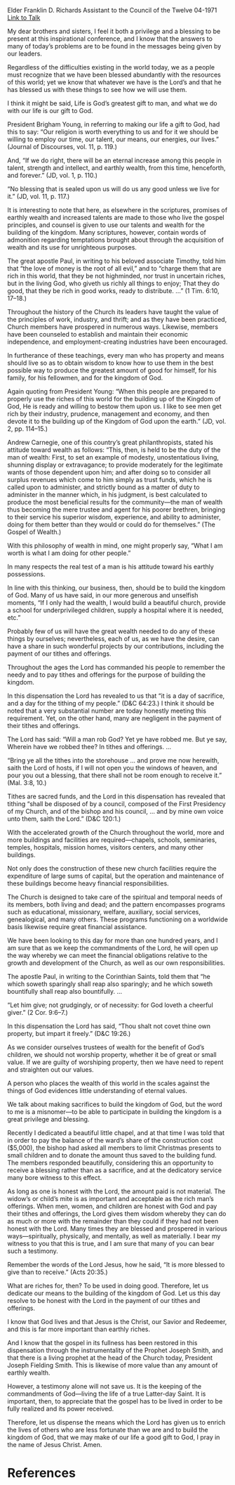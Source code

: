 Elder Franklin D. Richards
Assistant to the Council of the Twelve
04-1971
[Link to Talk](https://www.churchofjesuschrist.org/study/general-conference/1971/04/the-law-of-abundance?lang=eng)

My dear brothers and sisters, I feel it both a privilege and a blessing to be present at this inspirational conference, and I know that the answers to many of today’s problems are to be found in the messages being given by our leaders.

Regardless of the difficulties existing in the world today, we as a people must recognize that we have been blessed abundantly with the resources of this world; yet we know that whatever we have is the Lord’s and that he has blessed us with these things to see how we will use them.

I think it might be said, Life is God’s greatest gift to man, and what we do with our life is our gift to God.

President Brigham Young, in referring to making our life a gift to God, had this to say: “Our religion is worth everything to us and for it we should be willing to employ our time, our talent, our means, our energies, our lives.” (Journal of Discourses, vol. 11, p. 119.)

And, “If we do right, there will be an eternal increase among this people in talent, strength and intellect, and earthly wealth, from this time, henceforth, and forever.” (JD, vol. 1, p. 110.)

“No blessing that is sealed upon us will do us any good unless we live for it.” (JD, vol. 11, p. 117.)

It is interesting to note that here, as elsewhere in the scriptures, promises of earthly wealth and increased talents are made to those who live the gospel principles, and counsel is given to use our talents and wealth for the building of the kingdom. Many scriptures, however, contain words of admonition regarding temptations brought about through the acquisition of wealth and its use for unrighteous purposes.

The great apostle Paul, in writing to his beloved associate Timothy, told him that “the love of money is the root of all evil,” and to “charge them that are rich in this world, that they be not highminded, nor trust in uncertain riches, but in the living God, who giveth us richly all things to enjoy; That they do good, that they be rich in good works, ready to distribute. …” (1 Tim. 6:10, 17–18.)

Throughout the history of the Church its leaders have taught the value of the principles of work, industry, and thrift; and as they have been practiced, Church members have prospered in numerous ways. Likewise, members have been counseled to establish and maintain their economic independence, and employment-creating industries have been encouraged.

In furtherance of these teachings, every man who has property and means should live so as to obtain wisdom to know how to use them in the best possible way to produce the greatest amount of good for himself, for his family, for his fellowmen, and for the kingdom of God.

Again quoting from President Young: “When this people are prepared to properly use the riches of this world for the building up of the Kingdom of God, He is ready and willing to bestow them upon us. I like to see men get rich by their industry, prudence, management and economy, and then devote it to the building up of the Kingdom of God upon the earth.” (JD, vol. 2, pp. 114–15.)

Andrew Carnegie, one of this country’s great philanthropists, stated his attitude toward wealth as follows: “This, then, is held to be the duty of the man of wealth: First, to set an example of modesty, unostentatious living, shunning display or extravagance; to provide moderately for the legitimate wants of those dependent upon him; and after doing so to consider all surplus revenues which come to him simply as trust funds, which he is called upon to administer, and strictly bound as a matter of duty to administer in the manner which, in his judgment, is best calculated to produce the most beneficial results for the community—the man of wealth thus becoming the mere trustee and agent for his poorer brethren, bringing to their service his superior wisdom, experience, and ability to administer, doing for them better than they would or could do for themselves.” (The Gospel of Wealth.)

With this philosophy of wealth in mind, one might properly say, “What I am worth is what I am doing for other people.”

In many respects the real test of a man is his attitude toward his earthly possessions.

In line with this thinking, our business, then, should be to build the kingdom of God. Many of us have said, in our more generous and unselfish moments, “If I only had the wealth, I would build a beautiful church, provide a school for underprivileged children, supply a hospital where it is needed, etc.”

Probably few of us will have the great wealth needed to do any of these things by ourselves; nevertheless, each of us, as we have the desire, can have a share in such wonderful projects by our contributions, including the payment of our tithes and offerings.

Throughout the ages the Lord has commanded his people to remember the needy and to pay tithes and offerings for the purpose of building the kingdom.

In this dispensation the Lord has revealed to us that “it is a day of sacrifice, and a day for the tithing of my people.” (D&C 64:23.) I think it should be noted that a very substantial number are today honestly meeting this requirement. Yet, on the other hand, many are negligent in the payment of their tithes and offerings.

The Lord has said: “Will a man rob God? Yet ye have robbed me. But ye say, Wherein have we robbed thee? In tithes and offerings. …

“Bring ye all the tithes into the storehouse … and prove me now herewith, saith the Lord of hosts, if I will not open you the windows of heaven, and pour you out a blessing, that there shall not be room enough to receive it.” (Mal. 3:8, 10.)

Tithes are sacred funds, and the Lord in this dispensation has revealed that tithing “shall be disposed of by a council, composed of the First Presidency of my Church, and of the bishop and his council, … and by mine own voice unto them, saith the Lord.” (D&C 120:1.)

With the accelerated growth of the Church throughout the world, more and more buildings and facilities are required—chapels, schools, seminaries, temples, hospitals, mission homes, visitors centers, and many other buildings.

Not only does the construction of these new church facilities require the expenditure of large sums of capital, but the operation and maintenance of these buildings become heavy financial responsibilities.

The Church is designed to take care of the spiritual and temporal needs of its members, both living and dead; and the pattern encompasses programs such as educational, missionary, welfare, auxiliary, social services, genealogical, and many others. These programs functioning on a worldwide basis likewise require great financial assistance.

We have been looking to this day for more than one hundred years, and I am sure that as we keep the commandments of the Lord, he will open up the way whereby we can meet the financial obligations relative to the growth and development of the Church, as well as our own responsibilities.

The apostle Paul, in writing to the Corinthian Saints, told them that “he which soweth sparingly shall reap also sparingly; and he which soweth bountifully shall reap also bountifully. …

“Let him give; not grudgingly, or of necessity: for God loveth a cheerful giver.” (2 Cor. 9:6–7.)

In this dispensation the Lord has said, “Thou shalt not covet thine own property, but impart it freely.” (D&C 19:26.)

As we consider ourselves trustees of wealth for the benefit of God’s children, we should not worship property, whether it be of great or small value. If we are guilty of worshiping property, then we have need to repent and straighten out our values.

A person who places the wealth of this world in the scales against the things of God evidences little understanding of eternal values.

We talk about making sacrifices to build the kingdom of God, but the word to me is a misnomer—to be able to participate in building the kingdom is a great privilege and blessing.

Recently I dedicated a beautiful little chapel, and at that time I was told that in order to pay the balance of the ward’s share of the construction cost ($5,000), the bishop had asked all members to limit Christmas presents to small children and to donate the amount thus saved to the building fund. The members responded beautifully, considering this an opportunity to receive a blessing rather than as a sacrifice, and at the dedicatory service many bore witness to this effect.

As long as one is honest with the Lord, the amount paid is not material. The widow’s or child’s mite is as important and acceptable as the rich man’s offerings. When men, women, and children are honest with God and pay their tithes and offerings, the Lord gives them wisdom whereby they can do as much or more with the remainder than they could if they had not been honest with the Lord. Many times they are blessed and prospered in various ways—spiritually, physically, and mentally, as well as materially. I bear my witness to you that this is true, and I am sure that many of you can bear such a testimony.

Remember the words of the Lord Jesus, how he said, “It is more blessed to give than to receive.” (Acts 20:35.)

What are riches for, then? To be used in doing good. Therefore, let us dedicate our means to the building of the kingdom of God. Let us this day resolve to be honest with the Lord in the payment of our tithes and offerings.

I know that God lives and that Jesus is the Christ, our Savior and Redeemer, and this is far more important than earthly riches.

And I know that the gospel in its fullness has been restored in this dispensation through the instrumentality of the Prophet Joseph Smith, and that there is a living prophet at the head of the Church today, President Joseph Fielding Smith. This is likewise of more value than any amount of earthly wealth.

However, a testimony alone will not save us. It is the keeping of the commandments of God—living the life of a true Latter-day Saint. It is important, then, to appreciate that the gospel has to be lived in order to be fully realized and its power received.

Therefore, let us dispense the means which the Lord has given us to enrich the lives of others who are less fortunate than we are and to build the kingdom of God, that we may make of our life a good gift to God, I pray in the name of Jesus Christ. Amen.

# References
